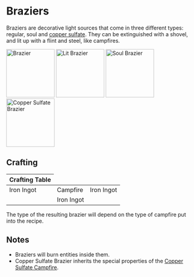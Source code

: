 # Braziers

<!--description:Learn everything about braziers, a new decorative light source.-->
<!--thumbnail:images/render/lit_brazier.png-->

Braziers are decorative light sources that come in three different types: regular, soul and [copper sulfate](copper_sulfate.md). They can be extinguished with a shovel, and lit up with a flint and steel, like campfires.

<div class="wiki-gallery">
<img alt="Brazier" src="../images/render/brazier.png" width="128" height="128" />
<img alt="Lit Brazier" src="../images/render/lit_brazier.png" width="128" height="128" />
<img alt="Soul Brazier" src="../images/render/soul_brazier.png" width="128" height="128" />
<img alt="Copper Sulfate Brazier" src="../images/render/copper_sulfate_brazier.png" width="128" height="128" />
</div>

## Crafting

<table class="crafting-grid">
<thead>
    <th>Crafting Table</th>
</thead>
<tbody>
    <tr>
        <td>Iron Ingot</td>
        <td>Campfire</td>
        <td>Iron Ingot</td>
    </tr>
    <tr>
        <td></td>
        <td>Iron Ingot</td>
        <td></td>
    </tr>
</tbody>
</table>

The type of the resulting brazier will depend on the type of campfire put into the recipe.

## Notes

- Braziers will burn entities inside them.
- Copper Sulfate Brazier inherits the special properties of the [Copper Sulfate Campfire](copper_sulfate.md#copper-sulfate-campfire).
